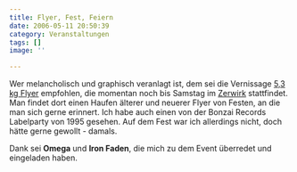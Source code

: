 ```yaml
---
title: Flyer, Fest, Feiern
date: 2006-05-11 20:50:39
category: Veranstaltungen
tags: []
image: ''

---
```


Wer melancholisch und graphisch veranlagt ist, dem sei die Vernissage [5,3 kg Flyer](http://www.future-music.net/forum/archive/index.php/t-32546.html) empfohlen, die momentan noch bis Samstag im [Zerwirk](http://www.zerwirk.de) stattfindet. Man findet dort einen Haufen älterer und neuerer Flyer von Festen, an die man sich gerne erinnert. Ich habe auch einen von der Bonzai Records Labelparty von 1995 gesehen. Auf dem Fest war ich allerdings nicht, doch hätte gerne gewollt - damals.  

  

Dank sei **Omega** und **Iron Faden**, die mich zu dem Event überredet und eingeladen haben.
